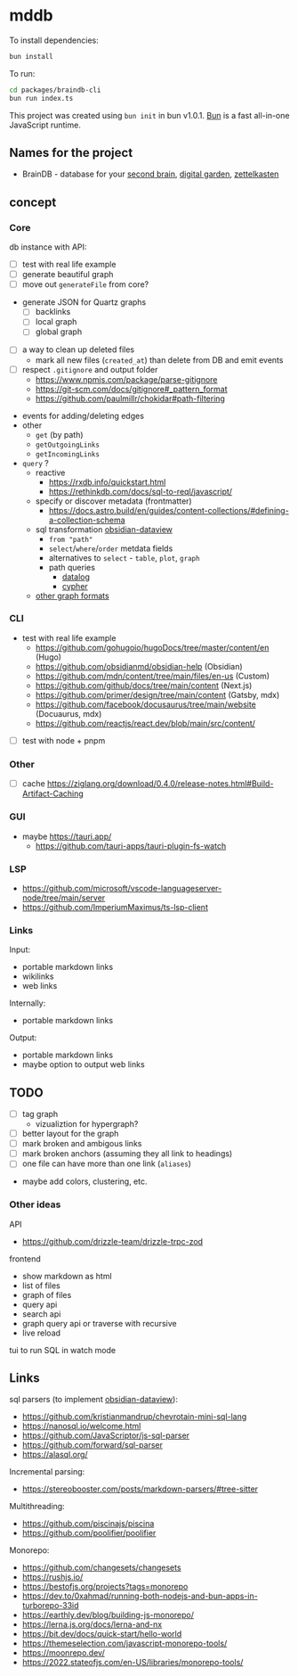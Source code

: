 # mddb

To install dependencies:

```bash
bun install
```

To run:

```bash
cd packages/braindb-cli
bun run index.ts
```

This project was created using `bun init` in bun v1.0.1. [Bun](https://bun.sh) is a fast all-in-one JavaScript runtime.

## Names for the project

- BrainDB - database for your [second brain](https://www.ssp.sh/brain/), [digital garden](https://github.com/MaggieAppleton/digital-gardeners), [zettelkasten](https://zettelkasten.de/posts/overview/)

## concept

### Core

db instance with API:

- [ ] test with real life example
- [ ] generate beautiful graph
- [ ] move out `generateFile` from core?
- generate JSON for Quartz graphs
  - [ ] backlinks
  - [ ] local graph
  - [ ] global graph
- [ ] a way to clean up deleted files
  - mark all new files (`created_at`) than delete from DB and emit events
- [ ] respect `.gitignore` and output folder
  - https://www.npmjs.com/package/parse-gitignore
  - https://git-scm.com/docs/gitignore#_pattern_format
  - https://github.com/paulmillr/chokidar#path-filtering
- events for adding/deleting edges
- other
  - `get` (by path)
  - `getOutgoingLinks`
  - `getIncomingLinks`
- `query` ?
  - reactive
    - https://rxdb.info/quickstart.html
    - https://rethinkdb.com/docs/sql-to-reql/javascript/
  - specify or discover metadata (frontmatter)
    - https://docs.astro.build/en/guides/content-collections/#defining-a-collection-schema
  - sql transformation [obsidian-dataview](https://github.com/blacksmithgu/obsidian-dataview)
    - `from "path"`
    - `select`/`where`/`order` metdata fields
    - alternatives to `select` - `table`, `plot`, `graph`
    - path queries
      - [datalog](https://docs.cozodb.org/en/latest/tips.html)
      - [cypher](https://kuzudb.com/docusaurus/cypher/query-clauses/match)
  - [other graph formats](https://graph.stereobooster.com/notes/File-formats)

### CLI

- test with real life example
  - https://github.com/gohugoio/hugoDocs/tree/master/content/en (Hugo)
  - https://github.com/obsidianmd/obsidian-help (Obsidian)
  - https://github.com/mdn/content/tree/main/files/en-us (Custom)
  - https://github.com/github/docs/tree/main/content (Next.js)
  - https://github.com/primer/design/tree/main/content (Gatsby, mdx)
  - https://github.com/facebook/docusaurus/tree/main/website (Docuaurus, mdx)
  - https://github.com/reactjs/react.dev/blob/main/src/content/
- [ ] test with node + pnpm

### Other

- [ ] cache https://ziglang.org/download/0.4.0/release-notes.html#Build-Artifact-Caching

### GUI

- maybe https://tauri.app/
  - https://github.com/tauri-apps/tauri-plugin-fs-watch

### LSP

- https://github.com/microsoft/vscode-languageserver-node/tree/main/server
- https://github.com/ImperiumMaximus/ts-lsp-client

### Links

Input:

- portable markdown links
- wikilinks
- web links

Internally:

- portable markdown links

Output:

- portable markdown links
- maybe option to output web links

## TODO

- [ ] tag graph
  - vizualiztion for hypergraph?
- [ ] better layout for the graph
- [ ] mark broken and ambigous links
- [ ] mark broken anchors (assuming they all link to headings)
- [ ] one file can have more than one link (`aliases`)
- maybe add colors, clustering, etc.

### Other ideas

API

- https://github.com/drizzle-team/drizzle-trpc-zod

frontend

- show markdown as html
- list of files
- graph of files
- query api
- search api
- graph query api or traverse with recursive
- live reload

tui to run SQL in watch mode

## Links

sql parsers (to implement [obsidian-dataview](https://github.com/blacksmithgu/obsidian-dataview)):

- https://github.com/kristianmandrup/chevrotain-mini-sql-lang
- https://nanosql.io/welcome.html
- https://github.com/JavaScriptor/js-sql-parser
- https://github.com/forward/sql-parser
- https://alasql.org/

Incremental parsing:

- https://stereobooster.com/posts/markdown-parsers/#tree-sitter

Multithreading:

- https://github.com/piscinajs/piscina
- https://github.com/poolifier/poolifier

Monorepo:

- https://github.com/changesets/changesets
- https://rushjs.io/
- https://bestofjs.org/projects?tags=monorepo
- https://dev.to/0xahmad/running-both-nodejs-and-bun-apps-in-turborepo-33id
- https://earthly.dev/blog/building-js-monorepo/
- https://lerna.js.org/docs/lerna-and-nx
- https://bit.dev/docs/quick-start/hello-world
- https://themeselection.com/javascript-monorepo-tools/
- https://moonrepo.dev/
- https://2022.stateofjs.com/en-US/libraries/monorepo-tools/
